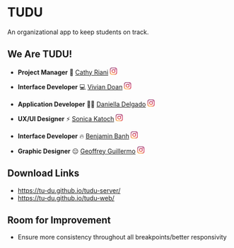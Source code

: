 # TUDU
An organizational app to keep students on track.

## We Are TUDU!

- __Project Manager__ 💸 [Cathy Riani](https://github.com/cathyriani) [![alt text][image]][hyperlink]

  [hyperlink]: https://www.instagram.com/cathyriani/
  [image]: https://raw.githubusercontent.com/juneate/classroom-collab/master/img/instagram.png

- __Interface Developer__ 💻 [Vivian Doan](https://github.com/viviandoan) [![alt text][image2]][hyperlink2]

  [hyperlink2]: https://www.instagram.com/vivdoan/
  [image2]: https://raw.githubusercontent.com/juneate/classroom-collab/master/img/instagram.png

- __Application Developer__ 💃🏻 [Daniella Delgado](https://github.com/danidel92) [![alt text][image1]][hyperlink1]

[hyperlink1]: https://www.instagram.com/daniellandelgado/
[image1]: https://raw.githubusercontent.com/juneate/classroom-collab/master/img/instagram.png

- __UX/UI Designer__ ⚡ [Sonica Katoch](https://github.com/sawnkat) [![alt text][image1]][hyperlink1]

[hyperlink1]: https://www.instagram.com/sawnkat/
[image1]: https://raw.githubusercontent.com/juneate/classroom-collab/master/img/instagram.png


- __Interface Developer__ 🔥 [Benjamin Banh](https://github.com/benjaminbanh) [![alt text][image1]][hyperlink1]

[hyperlink1]: https://www.instagram.com/benjaminbanh/
[image1]: https://raw.githubusercontent.com/juneate/classroom-collab/master/img/instagram.png

- __Graphic Designer__ 😑 [Geoffrey Guillermo](https://github.com/geoffreyian) [![alt text][image1]][hyperlink1]

[hyperlink1]: https://www.instagram.com/shutupdeborah/
[image1]: https://raw.githubusercontent.com/juneate/classroom-collab/master/img/instagram.png

## Download Links

- https://tu-du.github.io/tudu-server/
- https://tu-du.github.io/tudu-web/ 

## Room for Improvement

- Ensure more consistency throughout all breakpoints/better responsivity



